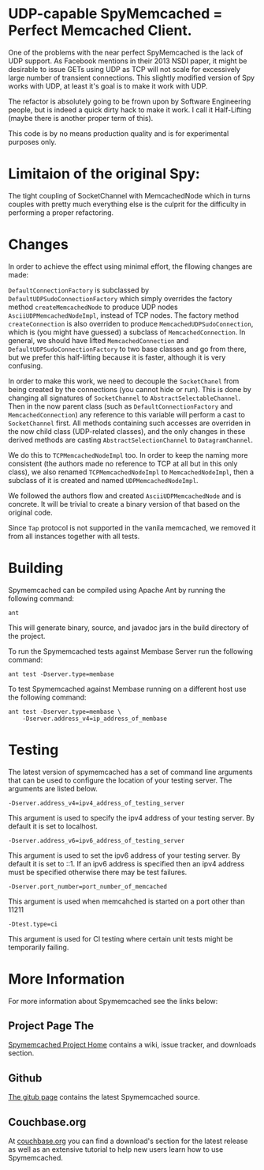 # UDP-capable SpyMemcached = Perfect Memcached Client.

One of the problems with the near perfect SpyMemcached is the lack of UDP support. 
As Facebook mentions in their 2013 NSDI paper, it might be desirable to issue GETs using UDP as TCP will not scale for excessively large number of transient connections.
This slightly modified version of Spy works with UDP, at least it's goal is to make it work with UDP.

The refactor is absolutely going to be frown upon by Software Engineering people, but is indeed a quick dirty hack to make it work. I call it Half-Lifting (maybe there is another proper term of this).

This code is by no means production quality and is for experimental purposes only.

# Limitaion of the original Spy:

The tight coupling of SocketChannel with MemcachedNode which in turns couples with pretty much everything else is the culprit for the difficulty in performing a proper refactoring.

# Changes

In order to achieve the effect using minimal effort, the fllowing changes are made:

`DefaultConnectionFactory` is subclassed by `DefaultUDPSudoConnectionFactory` which simply overrides the factory method `createMemcachedNode` to produce UDP nodes `AsciiUDPMemcachedNodeImpl`, instead of TCP nodes. The factory method `createConnection` is also overriden to produce `MemcachedUDPSudoConnection`, which is (you might have guessed) a subclass of `MemcachedConnection`. In general, we should have lifted `MemcachedConnection` and `DefaultUDPSudoConnectionFactory` to two base classes and go from there, but we prefer this half-lifting because it is faster, although it is very confusing.

In order to make this work, we need to decouple the `SocketChanel` from being created by the connections (you cannot hide or run). This is done by changing all signatures of `SocketChannel` to `AbstractSelectableChannel`. Then in the now parent class (such as `DefaultConnectionFactory` and `MemcachedConnection`) any reference to this variable will perform a cast to `SocketChannel` first. All methods containing such accesses are overriden in the now child class (UDP-related classes), and the only changes in these derived methods are casting `AbstractSelectionChannel` to `DatagramChannel`.

We do this to `TCPMemcachedNodeImpl` too. In order to keep the naming more consistent (the authors made no reference to TCP at all but in this only class), we also renamed `TCPMemcachedNodeImpl` to `MemcachedNodeImpl`, then a subclass of it is created and named `UDPMemcachedNodeImpl`.

We followed the authors flow and created `AsciiUDPMemcachedNode` and is concrete. It will be trivial to create a binary version of that based on the original code.

Since `Tap` protocol is not supported in the vanila memcached, we removed it from all instances together with all tests.

# Building

Spymemcached can be compiled using Apache Ant by running the following
command:

    ant

This will generate binary, source, and javadoc jars in the build
directory of the project.

To run the Spymemcached tests against Membase Server run the
following command:

    ant test -Dserver.type=membase

To test Spymemcached against Membase running on a different host
use the following command:

    ant test -Dserver.type=membase \
        -Dserver.address_v4=ip_address_of_membase

# Testing

The latest version of spymemcached has a set of command line arguments
that can be used to configure the location of your testing server. The
arguments are listed below.

    -Dserver.address_v4=ipv4_address_of_testing_server

This argument is used to specify the ipv4 address of your testing
server. By default it is set to localhost.

    -Dserver.address_v6=ipv6_address_of_testing_server

This argument is used to set the ipv6 address of your testing server.
By default it is set to ::1. If an ipv6 address is specified then an
ipv4 address must be specified otherwise there may be test failures.

    -Dserver.port_number=port_number_of_memcached

This argument is used when memcahched is started on a port other than
11211

    -Dtest.type=ci

This argument is used for CI testing where certain unit tests might
be temporarily failing.

# More Information

For more information about Spymemcached see the links below:

## Project Page The

[Spymemcached Project Home](http://code.google.com/p/spymemcached/)
contains a wiki, issue tracker, and downloads section.

## Github

[The gitub page](http://github.com/dustin/java-memcached-client)
contains the latest Spymemcached source.

## Couchbase.org

At [couchbase.org](http://www.couchbase.org/code/couchbase/java) you
can find a download's section for the latest release as well as an
extensive tutorial to help new users learn how to use Spymemcached.
